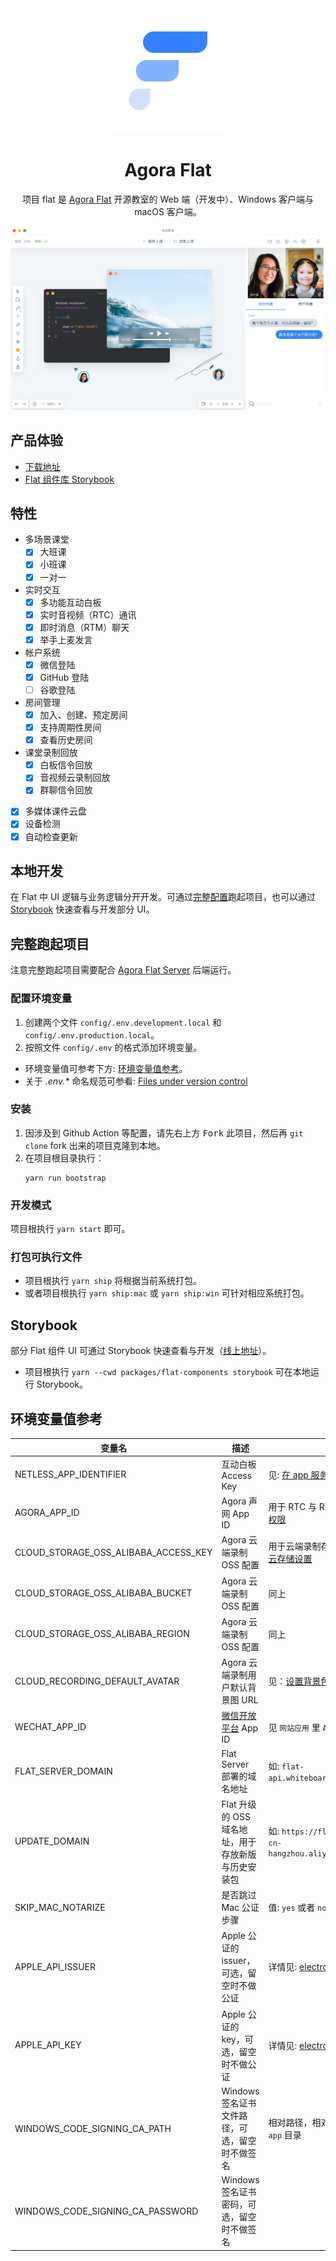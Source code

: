 <div align="center">
<img width="200" height="200" src="./assets/flat-logo.png">
<h1>Agora Flat</h1>
<p>项目 flat 是 <a href="https://flat.whiteboard.agora.io/">Agora Flat</a> 开源教室的 Web 端（开发中）、Windows 客户端与 macOS 客户端。</p>
<img src="./assets/flat-showcase.png">
</div>

## 产品体验

-   [下载地址][flat-homepage]
-   [Flat 组件库 Storybook][flat-storybook]

## 特性

-   多场景课堂
    -   [x] 大班课
    -   [x] 小班课
    -   [x] 一对一
-   实时交互
    -   [x] 多功能互动白板
    -   [x] 实时音视频（RTC）通讯
    -   [x] 即时消息（RTM）聊天
    -   [x] 举手上麦发言
-   帐户系统
    -   [x] 微信登陆
    -   [x] GitHub 登陆
    -   [ ] 谷歌登陆
-   房间管理
    -   [x] 加入、创建、预定房间
    -   [x] 支持周期性房间
    -   [x] 查看历史房间
-   课堂录制回放
    -   [x] 白板信令回放
    -   [x] 音视频云录制回放
    -   [x] 群聊信令回放
-   [x] 多媒体课件云盘
-   [x] 设备检测
-   [x] 自动检查更新

## 本地开发

在 Flat 中 UI 逻辑与业务逻辑分开开发。可通过[完整配置](#%E5%AE%8C%E6%95%B4%E8%B7%91%E8%B5%B7%E9%A1%B9%E7%9B%AE)跑起项目，也可以通过 [Storybook](#storybook) 快速查看与开发部分 UI。

## 完整跑起项目

注意完整跑起项目需要配合 [Agora Flat Server][flat-server] 后端运行。

### 配置环境变量

1. 创建两个文件 `config/.env.development.local` 和 `config/.env.production.local`。
2. 按照文件 `config/.env` 的格式添加环境变量。

-   环境变量值可参考下方: [环境变量值参考](#%E7%8E%AF%E5%A2%83%E5%8F%98%E9%87%8F%E5%80%BC%E5%8F%82%E8%80%83)。
-   关于 _.env.\*_ 命名规范可参看: [Files under version control](https://github.com/kerimdzhanov/dotenv-flow#files-under-version-control)

### 安装

1. 因涉及到 Github Action 等配置，请先右上方 <kbd>Fork</kbd> 此项目，然后再 `git clone` fork 出来的项目克隆到本地。
2. 在项目根目录执行：
    ```shell
    yarn run bootstrap
    ```

### 开发模式

项目根执行 `yarn start` 即可。

### 打包可执行文件

-   项目根执行 `yarn ship` 将根据当前系统打包。
-   或者项目根执行 `yarn ship:mac` 或 `yarn ship:win` 可针对相应系统打包。

## Storybook

部分 Flat 组件 UI 可通过 Storybook 快速查看与开发（[线上地址][flat-storybook]）。

-   项目根执行 `yarn --cwd packages/flat-components storybook` 可在本地运行 Storybook。

## 环境变量值参考

| 变量名                               | 描述                                               | 备注                                                             |
| ------------------------------------ | -------------------------------------------------- | ---------------------------------------------------------------- |
| NETLESS_APP_IDENTIFIER               | 互动白板 Access Key                                | 见: [在 app 服务端生成 Token][netless-auth]                      |
| AGORA_APP_ID                         | Agora 声网 App ID                                  | 用于 RTC 与 RTM。见: [校验用户权限][agora-app-id-auth]           |
| CLOUD_STORAGE_OSS_ALIBABA_ACCESS_KEY | Agora 云端录制 OSS 配置                            | 用于云端录制存储用户音视频。见: [云存储设置][cloud-recording]    |
| CLOUD_STORAGE_OSS_ALIBABA_BUCKET     | Agora 云端录制 OSS 配置                            | 同上                                                             |
| CLOUD_STORAGE_OSS_ALIBABA_REGION     | Agora 云端录制 OSS 配置                            | 同上                                                             |
| CLOUD_RECORDING_DEFAULT_AVATAR       | Agora 云端录制用户默认背景图 URL                   | 见：[设置背景色或背景图][cloud-recording-background]             |
| WECHAT_APP_ID                        | [微信开放平台][open-wechat] App ID                 | 见 `网站应用` 里 `AppID`                                         |
| FLAT_SERVER_DOMAIN                   | Flat Server 部署的域名地址                         | 如: `flat-api.whiteboard.agora.io`                               |
| UPDATE_DOMAIN                        | Flat 升级的 OSS 域名地址，用于存放新版与历史安装包 | 如: `https://flat-storage.oss-cn-hangzhou.aliyuncs.com/versions` |
| SKIP_MAC_NOTARIZE                    | 是否跳过 Mac 公证步骤                              | 值: `yes` 或者 `no`                                              |
| APPLE_API_ISSUER                     | Apple 公证的 issuer，可选，留空时不做公证          | 详情见: [electron-updater][electron-updater]                     |
| APPLE_API_KEY                        | Apple 公证的 key，可选，留空时不做公证             | 详情见: [electron-updater][electron-updater]                     |
| WINDOWS_CODE_SIGNING_CA_PATH         | Windows 签名证书文件路径，可选，留空时不做签名     | 相对路径，相对于 `desktop/main-app` 目录                         |
| WINDOWS_CODE_SIGNING_CA_PASSWORD     | Windows 签名证书密码，可选，留空时不做签名         |                                                                  |

[flat-homepage]: https://flat.whiteboard.agora.io/
[flat-server]: https://github.com/netless-io/flat-server
[flat-storybook]: https://netless-io.github.io/flat/storybook/
[open-wechat]: https://open.weixin.qq.com/
[netless-auth]: https://docs.agora.io/cn/whiteboard/generate_whiteboard_token_at_app_server?platform=RESTful
[agora-app-id-auth]: https://docs.agora.io/cn/Agora%20Platform/token#a-name--appidause-an-app-id-for-authentication
[cloud-recording]: https://docs.agora.io/cn/cloud-recording/cloud_recording_api_rest?platform=RESTful#storageConfig
[cloud-recording-background]: https://docs.agora.io/cn/cloud-recording/cloud_recording_layout?platform=RESTful#background
[electron-updater]: https://github.com/electron-userland/electron-builder/tree/master/packages/electron-updater
